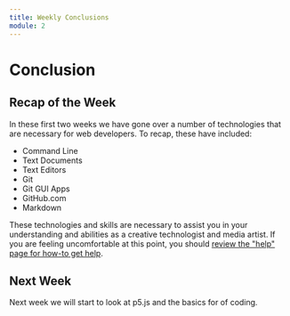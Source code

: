 ```yaml
---
title: Weekly Conclusions
module: 2
---
```


# Conclusion

## Recap of the Week
In these first two weeks we have gone over a number of technologies that are necessary for web developers. To recap, these have included:

- Command Line
- Text Documents
- Text Editors
- Git
- Git GUI Apps
- GitHub.com
- Markdown


These technologies and skills are necessary to assist you in your understanding and abilities as a creative technologist and media artist. If you are feeling uncomfortable at this point, you should [review the "help" page for how-to get help]({{site.baseurl}}/help/).

## Next Week
Next week we will start to look at p5.js and the basics for of coding.
